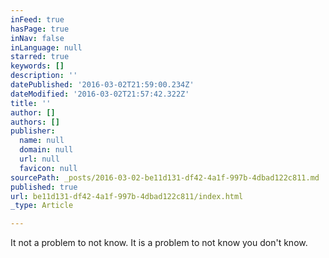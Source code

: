 ```yaml
---
inFeed: true
hasPage: true
inNav: false
inLanguage: null
starred: true
keywords: []
description: ''
datePublished: '2016-03-02T21:59:00.234Z'
dateModified: '2016-03-02T21:57:42.322Z'
title: ''
author: []
authors: []
publisher:
  name: null
  domain: null
  url: null
  favicon: null
sourcePath: _posts/2016-03-02-be11d131-df42-4a1f-997b-4dbad122c811.md
published: true
url: be11d131-df42-4a1f-997b-4dbad122c811/index.html
_type: Article

---
```

It not a problem to not know. It is a problem to not know you don't know.
